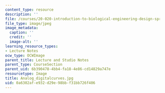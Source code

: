 ```yaml
---
content_type: resource
description: ''
file: /courses/20-020-introduction-to-biological-engineering-design-spring-2009/0a6302afe932d29e98bbf31bb726f406_Analog_digitalcurves.jpg
file_type: image/jpeg
image_metadata:
  caption: ''
  credit: ''
  image-alt: ''
learning_resource_types:
- Lecture Notes
ocw_type: OCWImage
parent_title: Lecture and Studio Notes
parent_type: CourseSection
parent_uid: 6b390478-4bb4-fa18-4e86-cd14829a747e
resourcetype: Image
title: Analog_digitalcurves.jpg
uid: 0a6302af-e932-d29e-98bb-f31bb726f406
---
```

